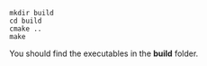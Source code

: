 ```mkdir build```  
```cd build```  
`cmake ..`  
`make`  

You should find the executables in the **build** folder.